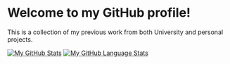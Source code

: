 # Welcome to my GitHub profile!

This is a collection of my previous work from both University and personal projects.


[![My GitHub Stats](https://github-readme-stats.vercel.app/api/?username=MattMaton&count_private=true&theme=tokyonight&showicons=true)]()
[![My GitHub Language Stats](https://github-readme-stats.vercel.app/api/top-langs/?username=MattMaton&langs_count=5&theme=tokyonight)]()
